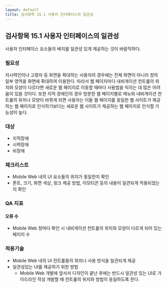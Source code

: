 ```yaml
---
layout: default
title: 검사항목 15.1 사용자 인터페이스의 일관성
---
```


## 검사항목 15.1 사용자 인터페이스의 일관성
사용자 인터페이스 요소들의 배치를 일관성 있게 제공하는 것이 바람직하다.

### 필요성
저시력인이나 고령자 등 화면을 확대하는 사용자의 경우에는 전체 화면이 아니라 창의 일부 영역을 화면에 확대하여 이용한다. 따라서 웹 페이지마다 내비게이션 컨트롤의 위치와 모양이 다르다면 새로운 웹 페이지로 이동할 때마다 사용법을 익히는 데 많은 어려움이 있을 것이다. 또한 지적 장애인의 경우 방문한 웹 페이지별로 메뉴와 내비게이션 컨트롤의 위치나 모양이 바뀌게 되면 사용자는 이들 웹 페이지를 동일한 웹 사이트가 제공하는 웹 페이지로 인식하기보다는 새로운 웹 사이트가 제공하는 웹 페이지로 인식할 가능성이 높다.

### 대상
* 지적장애
* 시력장애
* 비장애

### 체크리스트
* Mobile Web 내의 UI 요소들의 위치가 동일한지 확인
* 폰트, 크기, 화면 색상, 링크 제공 방법, 이모티콘 등의 내용이 일관되게 적용되었는지 확인

### QA 지표
#### 오류 수
* Mobile Web 창마다 확인 시 내비게이션 컨트롤의 위치와 모양이 다르게 되어 있는 페이지 수


### 적용기술
* Mobile Web 내의 UI 컨트롤들의 위치나 사용 방식을 일관되게 제공
* 일관성있는 UI를 제공하기 위한 방법
  * Mobile Web 개발에 앞서서 디자인이 끝난 후에는 반드시 일관성 있는 UI로 가이드라인 작성
개발할 때 컨트롤의 위치와 방법이 동일하도록 한다.
